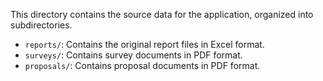 This directory contains the source data for the application, organized into subdirectories.

- `reports/`: Contains the original report files in Excel format.
- `surveys/`: Contains survey documents in PDF format.
- `proposals/`: Contains proposal documents in PDF format.
